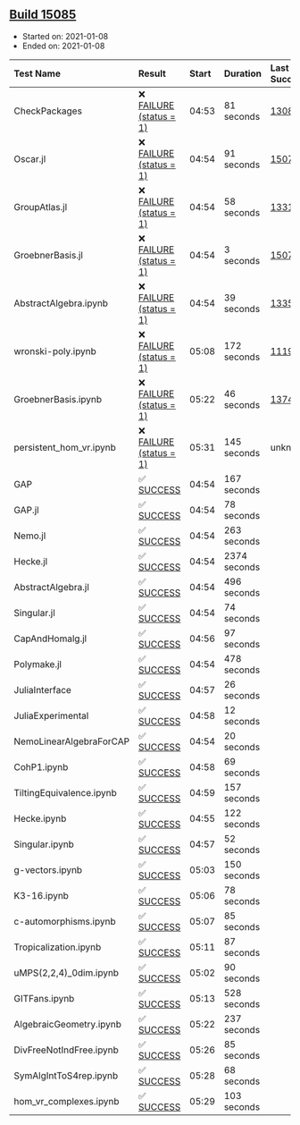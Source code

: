 ## [Build 15085](https://oscarci.mathematik.uni-kl.de/job/oscar/15085/)

* Started on: 2021-01-08
* Ended on: 2021-01-08

| Test Name    | Result | Start | Duration | Last Success | First Failure |
|:-------------|:-------|:------|:---------|:-------------|:--------------|
| CheckPackages | ❌ [FAILURE (status = 1)](https://oscarci.mathematik.uni-kl.de/job/oscar/15085/artifact/logs/build-15085/CheckPackages.log) | 04:53 | 81 seconds | [13085](https://oscarci.mathematik.uni-kl.de/job/oscar/13085/) | [13086](https://oscarci.mathematik.uni-kl.de/job/oscar/13086/) |
| Oscar.jl | ❌ [FAILURE (status = 1)](https://oscarci.mathematik.uni-kl.de/job/oscar/15085/artifact/logs/build-15085/Oscar.jl.log) | 04:54 | 91 seconds | [15079](https://oscarci.mathematik.uni-kl.de/job/oscar/15079/) | [15080](https://oscarci.mathematik.uni-kl.de/job/oscar/15080/) |
| GroupAtlas.jl | ❌ [FAILURE (status = 1)](https://oscarci.mathematik.uni-kl.de/job/oscar/15085/artifact/logs/build-15085/GroupAtlas.jl.log) | 04:54 | 58 seconds | [13311](https://oscarci.mathematik.uni-kl.de/job/oscar/13311/) | [13312](https://oscarci.mathematik.uni-kl.de/job/oscar/13312/) |
| GroebnerBasis.jl | ❌ [FAILURE (status = 1)](https://oscarci.mathematik.uni-kl.de/job/oscar/15085/artifact/logs/build-15085/GroebnerBasis.jl.log) | 04:54 | 3 seconds | [15079](https://oscarci.mathematik.uni-kl.de/job/oscar/15079/) | [15080](https://oscarci.mathematik.uni-kl.de/job/oscar/15080/) |
| AbstractAlgebra.ipynb | ❌ [FAILURE (status = 1)](https://oscarci.mathematik.uni-kl.de/job/oscar/15085/artifact/logs/build-15085/AbstractAlgebra.ipynb.log) | 04:54 | 39 seconds | [13355](https://oscarci.mathematik.uni-kl.de/job/oscar/13355/) | [13356](https://oscarci.mathematik.uni-kl.de/job/oscar/13356/) |
| wronski-poly.ipynb | ❌ [FAILURE (status = 1)](https://oscarci.mathematik.uni-kl.de/job/oscar/15085/artifact/logs/build-15085/wronski-poly.ipynb.log) | 05:08 | 172 seconds | [11192](https://oscarci.mathematik.uni-kl.de/job/oscar/11192/) | [11193](https://oscarci.mathematik.uni-kl.de/job/oscar/11193/) |
| GroebnerBasis.ipynb | ❌ [FAILURE (status = 1)](https://oscarci.mathematik.uni-kl.de/job/oscar/15085/artifact/logs/build-15085/GroebnerBasis.ipynb.log) | 05:22 | 46 seconds | [13748](https://oscarci.mathematik.uni-kl.de/job/oscar/13748/) | [13749](https://oscarci.mathematik.uni-kl.de/job/oscar/13749/) |
| persistent_hom_vr.ipynb | ❌ [FAILURE (status = 1)](https://oscarci.mathematik.uni-kl.de/job/oscar/15085/artifact/logs/build-15085/persistent_hom_vr.ipynb.log) | 05:31 | 145 seconds | unknown | unknown |
| GAP | ✅ [SUCCESS](https://oscarci.mathematik.uni-kl.de/job/oscar/15085/artifact/logs/build-15085/GAP.log) | 04:54 | 167 seconds |  |  |
| GAP.jl | ✅ [SUCCESS](https://oscarci.mathematik.uni-kl.de/job/oscar/15085/artifact/logs/build-15085/GAP.jl.log) | 04:54 | 78 seconds |  |  |
| Nemo.jl | ✅ [SUCCESS](https://oscarci.mathematik.uni-kl.de/job/oscar/15085/artifact/logs/build-15085/Nemo.jl.log) | 04:54 | 263 seconds |  |  |
| Hecke.jl | ✅ [SUCCESS](https://oscarci.mathematik.uni-kl.de/job/oscar/15085/artifact/logs/build-15085/Hecke.jl.log) | 04:54 | 2374 seconds |  |  |
| AbstractAlgebra.jl | ✅ [SUCCESS](https://oscarci.mathematik.uni-kl.de/job/oscar/15085/artifact/logs/build-15085/AbstractAlgebra.jl.log) | 04:54 | 496 seconds |  |  |
| Singular.jl | ✅ [SUCCESS](https://oscarci.mathematik.uni-kl.de/job/oscar/15085/artifact/logs/build-15085/Singular.jl.log) | 04:54 | 74 seconds |  |  |
| CapAndHomalg.jl | ✅ [SUCCESS](https://oscarci.mathematik.uni-kl.de/job/oscar/15085/artifact/logs/build-15085/CapAndHomalg.jl.log) | 04:56 | 97 seconds |  |  |
| Polymake.jl | ✅ [SUCCESS](https://oscarci.mathematik.uni-kl.de/job/oscar/15085/artifact/logs/build-15085/Polymake.jl.log) | 04:54 | 478 seconds |  |  |
| JuliaInterface | ✅ [SUCCESS](https://oscarci.mathematik.uni-kl.de/job/oscar/15085/artifact/logs/build-15085/JuliaInterface.log) | 04:57 | 26 seconds |  |  |
| JuliaExperimental | ✅ [SUCCESS](https://oscarci.mathematik.uni-kl.de/job/oscar/15085/artifact/logs/build-15085/JuliaExperimental.log) | 04:58 | 12 seconds |  |  |
| NemoLinearAlgebraForCAP | ✅ [SUCCESS](https://oscarci.mathematik.uni-kl.de/job/oscar/15085/artifact/logs/build-15085/NemoLinearAlgebraForCAP.log) | 04:54 | 20 seconds |  |  |
| CohP1.ipynb | ✅ [SUCCESS](https://oscarci.mathematik.uni-kl.de/job/oscar/15085/artifact/logs/build-15085/CohP1.ipynb.log) | 04:58 | 69 seconds |  |  |
| TiltingEquivalence.ipynb | ✅ [SUCCESS](https://oscarci.mathematik.uni-kl.de/job/oscar/15085/artifact/logs/build-15085/TiltingEquivalence.ipynb.log) | 04:59 | 157 seconds |  |  |
| Hecke.ipynb | ✅ [SUCCESS](https://oscarci.mathematik.uni-kl.de/job/oscar/15085/artifact/logs/build-15085/Hecke.ipynb.log) | 04:55 | 122 seconds |  |  |
| Singular.ipynb | ✅ [SUCCESS](https://oscarci.mathematik.uni-kl.de/job/oscar/15085/artifact/logs/build-15085/Singular.ipynb.log) | 04:57 | 52 seconds |  |  |
| g-vectors.ipynb | ✅ [SUCCESS](https://oscarci.mathematik.uni-kl.de/job/oscar/15085/artifact/logs/build-15085/g-vectors.ipynb.log) | 05:03 | 150 seconds |  |  |
| K3-16.ipynb | ✅ [SUCCESS](https://oscarci.mathematik.uni-kl.de/job/oscar/15085/artifact/logs/build-15085/K3-16.ipynb.log) | 05:06 | 78 seconds |  |  |
| c-automorphisms.ipynb | ✅ [SUCCESS](https://oscarci.mathematik.uni-kl.de/job/oscar/15085/artifact/logs/build-15085/c-automorphisms.ipynb.log) | 05:07 | 85 seconds |  |  |
| Tropicalization.ipynb | ✅ [SUCCESS](https://oscarci.mathematik.uni-kl.de/job/oscar/15085/artifact/logs/build-15085/Tropicalization.ipynb.log) | 05:11 | 87 seconds |  |  |
| uMPS(2,2,4)_0dim.ipynb | ✅ [SUCCESS](https://oscarci.mathematik.uni-kl.de/job/oscar/15085/artifact/logs/build-15085/uMPS-2-2-4-_0dim.ipynb.log) | 05:02 | 90 seconds |  |  |
| GITFans.ipynb | ✅ [SUCCESS](https://oscarci.mathematik.uni-kl.de/job/oscar/15085/artifact/logs/build-15085/GITFans.ipynb.log) | 05:13 | 528 seconds |  |  |
| AlgebraicGeometry.ipynb | ✅ [SUCCESS](https://oscarci.mathematik.uni-kl.de/job/oscar/15085/artifact/logs/build-15085/AlgebraicGeometry.ipynb.log) | 05:22 | 237 seconds |  |  |
| DivFreeNotIndFree.ipynb | ✅ [SUCCESS](https://oscarci.mathematik.uni-kl.de/job/oscar/15085/artifact/logs/build-15085/DivFreeNotIndFree.ipynb.log) | 05:26 | 85 seconds |  |  |
| SymAlgIntToS4rep.ipynb | ✅ [SUCCESS](https://oscarci.mathematik.uni-kl.de/job/oscar/15085/artifact/logs/build-15085/SymAlgIntToS4rep.ipynb.log) | 05:28 | 68 seconds |  |  |
| hom_vr_complexes.ipynb | ✅ [SUCCESS](https://oscarci.mathematik.uni-kl.de/job/oscar/15085/artifact/logs/build-15085/hom_vr_complexes.ipynb.log) | 05:29 | 103 seconds |  |  |
